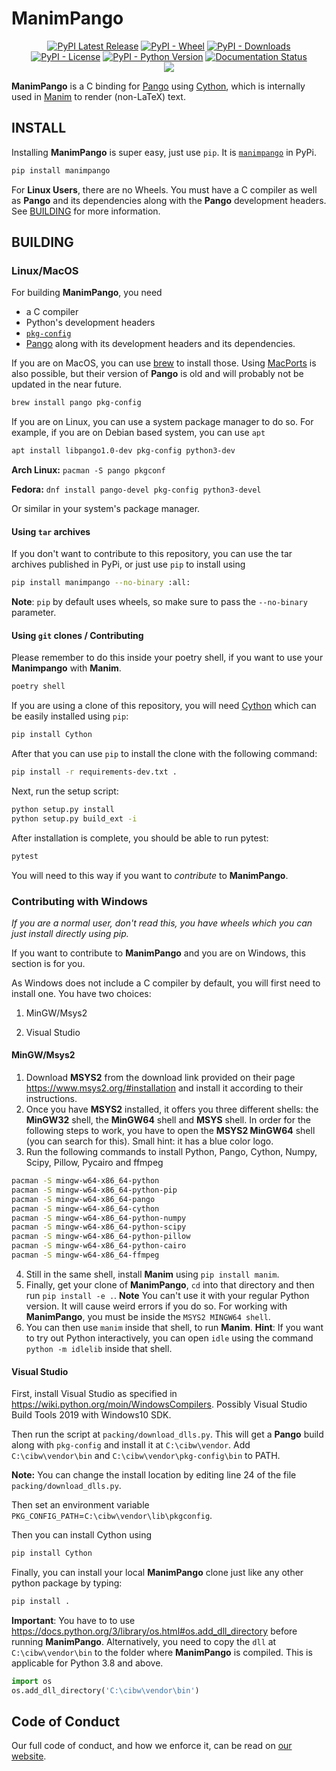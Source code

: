 # ManimPango

<p align="center">
    <a href="https://pypi.org/project/manimpango/"><img src="https://img.shields.io/pypi/v/manimpango.svg?style=flat&logo=pypi" alt="PyPI Latest Release"></a>
    <a href="https://pypi.org/project/manimpango/"><img alt="PyPI - Wheel" src="https://img.shields.io/pypi/wheel/manimpango"></a>
    <a href="https://pypi.org/project/manimpango/"><img alt="PyPI - Downloads" src="https://img.shields.io/pypi/dm/manimpango"></a>
    <a href="https://choosealicense.com/licenses/gpl-3.0/"><img alt="PyPI - License" src="https://img.shields.io/pypi/l/manimpango"></a>
    <a href="https://pypi.org/project/manimpango/"><img alt="PyPI - Python Version" src="https://img.shields.io/pypi/pyversions/pangocffi.svg?style=flat"></a>
    <a href='https://manimpango.readthedocs.io/en/latest/?badge=latest'><img src='https://readthedocs.org/projects/manimpango/badge/?version=latest' alt='Documentation Status' /></a>
    <br>
    <img src="https://github.com/ManimCommunity/manimpango/workflows/Build%20Wheels/badge.svg">
</p>

**ManimPango** is a C binding for [Pango](https://pango.gnome.org/) using [Cython](https://cython.org/), which is internally used in [Manim](https://www.manim.community) to render (non-LaTeX) text.



## INSTALL

Installing **ManimPango** is super easy, just use `pip`. It is [`manimpango`](https://pypi.org/project/manimpango/) in PyPi.

```sh
pip install manimpango
```

For **Linux Users**, there are no Wheels. You must have a C compiler as well as **Pango** and its dependencies along with the **Pango** development headers. See [BUILDING](#BUILDING) for more information.

## BUILDING

### Linux/MacOS

For building **ManimPango**, you need
* a C compiler
* Python's development headers
* [`pkg-config`](https://www.freedesktop.org/wiki/Software/pkg-config/)
* [Pango](https://pango.gnome.org) along with its development headers and its dependencies.

If you are on MacOS, you can use [brew](https://brew.sh) to install those. Using [MacPorts](https://www.macports.org) is also possible, but their version of **Pango** is old and will probably not be updated in the near future.

```sh
brew install pango pkg-config
```

If you are on Linux, you can use a system package manager to do so. For example, if you are on Debian based system, you can use `apt`

```sh
apt install libpango1.0-dev pkg-config python3-dev
```

**Arch Linux:** `pacman -S pango pkgconf`

**Fedora:** `dnf install pango-devel pkg-config python3-devel`

Or similar in your system's package manager.

#### Using `tar` archives

If you don't want to contribute to this repository, you can use the tar archives published in PyPi, or just use `pip` to install using

```sh
pip install manimpango --no-binary :all:
```

**Note**: `pip` by default uses wheels, so make sure to pass the `--no-binary` parameter.

#### Using `git` clones / Contributing

Please remember to do this inside your poetry shell, if you want to use your **Manimpango** with **Manim**.

```sh
poetry shell
```

If you are using a clone of this repository, you will need [Cython](https://cython.org) which can be easily installed using `pip`:

```sh
pip install Cython
```

After that you can use `pip` to install the clone with the following command:

```sh
pip install -r requirements-dev.txt .
```

Next, run the setup script:

```sh
python setup.py install
python setup.py build_ext -i
```

After installation is complete, you should be able to run pytest:

```sh
pytest
```

You will need to this way if you want to *contribute* to **ManimPango**.

### Contributing with Windows

*If you are a normal user, don't read this, you have wheels which you can just install directly using pip.*

If you want to contribute to **ManimPango** and you are on Windows, this section is for you.

As Windows does not include a C compiler by default, you will first need to install one. You have two choices:

1. MinGW/Msys2

2. Visual Studio

#### MinGW/Msys2

1. Download **MSYS2** from the download link provided on their page https://www.msys2.org/#installation and install it according to their instructions.
2. Once you have **MSYS2** installed,  it offers you three different shells: the **MinGW32** shell, the **MinGW64** shell and **MSYS** shell. In order for the following steps to work, you have to open the **MSYS2 MinGW64** shell (you can search for this). Small hint: it has a blue color logo.
3. Run the following commands to install Python, Pango, Cython, Numpy, Scipy, Pillow, Pycairo and ffmpeg
```sh
pacman -S mingw-w64-x86_64-python
pacman -S mingw-w64-x86_64-python-pip
pacman -S mingw-w64-x86_64-pango
pacman -S mingw-w64-x86_64-cython
pacman -S mingw-w64-x86_64-python-numpy
pacman -S mingw-w64-x86_64-python-scipy
pacman -S mingw-w64-x86_64-python-pillow
pacman -S mingw-w64-x86_64-python-cairo
pacman -S mingw-w64-x86_64-ffmpeg
```
4. Still in the same shell, install **Manim** using `pip install manim`.
5. Finally, get your clone of **ManimPango**, `cd` into that directory and then run `pip install -e .`.
**Note** You can't use it with your regular Python version. It will cause weird errors if you do so. For working with **ManimPango**, you must be inside the `MSYS2 MINGW64 shell`.
6. You can then use `manim` inside that shell, to run **Manim**.
**Hint**: If you want to try out Python interactively, you can open `idle` using the command `python -m idlelib`  inside that shell.

#### Visual Studio

First, install Visual Studio as specified in https://wiki.python.org/moin/WindowsCompilers. Possibly Visual Studio Build Tools 2019 with Windows10 SDK.

Then run the script at `packing/download_dlls.py`. This will get a **Pango** build along with `pkg-config` and install it at `C:\cibw\vendor`. Add `C:\cibw\vendor\bin` and `C:\cibw\vendor\pkg-config\bin` to PATH.

**Note:** You can change the install location by editing line 24 of the file `packing/download_dlls.py`.

Then set an environment variable `PKG_CONFIG_PATH`=`C:\cibw\vendor\lib\pkgconfig`.

Then you can install Cython using

```sh
pip install Cython
```

Finally, you can install your local **ManimPango** clone just like any other python package by typing:

```sh
pip install .
```

**Important**: You have to to use https://docs.python.org/3/library/os.html#os.add_dll_directory before running **ManimPango**. Alternatively, you need to copy the `dll` at `C:\cibw\vendor\bin` to the folder where **ManimPango** is compiled.  This is applicable for Python 3.8 and above.

```python
import os
os.add_dll_directory('C:\cibw\vendor\bin')
```

## Code of Conduct

Our full code of conduct, and how we enforce it, can be read on [our website](https://docs.manim.community/en/latest/conduct.html).
